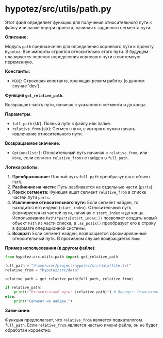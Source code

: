 # hypotez/src/utils/path.py

Этот файл определяет функцию для получения относительного пути к файлу или папке внутри проекта, начиная с заданного сегмента пути.

**Описание:**

Модуль `path` предназначен для определения корневого пути к проекту `hypotez`. Все импорты строятся относительно этого пути. В будущем планируется перенос определения корневого пути в системную переменную.

**Константы:**

* `MODE`: Строковая константа, хранящая режим работы (в данном случае 'dev').

**Функция `get_relative_path`:**

Возвращает часть пути, начиная с указанного сегмента и до конца.

**Параметры:**

* `full_path` (str): Полный путь к файлу или папке.
* `relative_from` (str): Сегмент пути, с которого нужно начать извлечение относительного пути.

**Возвращаемое значение:**

* `Optional[str]`: Относительный путь начиная с `relative_from`, или `None`, если сегмент `relative_from` не найден в `full_path`.

**Логика работы:**

1. **Преобразование:** Полный путь `full_path` преобразуется в объект `Path`.
2. **Разбиение на части:** Путь разбивается на отдельные части (`parts`).
3. **Поиск сегмента:** Функция ищет сегмент `relative_from` в списке частей пути `parts`.
4. **Извлечение относительного пути:** Если сегмент найден, то находится его индекс (`start_index`). Относительный путь формируется из частей пути, начиная с `start_index` и до конца. Использование `Path(*parts[start_index:])` позволяет создать новый объект `Path` из части списка, а `.as_posix()` преобразует его в строку в формате операционной системы.
5. **Возврат:** Если сегмент найден, возвращается сформированный относительный путь. В противном случае возвращается `None`.


**Пример использования (в другом файле):**

```python
from hypotez.src.utils.path import get_relative_path

full_path = "/home/user/project/hypotez/src/data/file.txt"
relative_from = "hypotez/src/data"

relative_path = get_relative_path(full_path, relative_from)

if relative_path:
    print(f"Относительный путь: {relative_path}") # Выведет: Относительный путь: file.txt
else:
    print("Сегмент не найден.")
```

**Замечание:**

Функция предполагает, что `relative_from` является подкаталогом `full_path`.  Если `relative_from` является частью имени файла, он не будет обработан корректно.